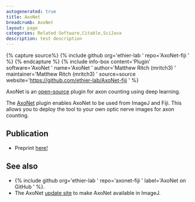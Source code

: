 ```yaml
---
autogenerated: true
title: AxoNet
breadcrumb: AxoNet
layout: page
categories: Related Software,Citable,SciJava
description: test description
---
```



{% capture source%}
{% include github org='ethier-lab ' repo='AxoNet-fiji ' %}
{% endcapture %}
{% include info-box content='Plugin' software='AxoNet ' name='AxoNet ' author='Matthew Ritch (mritch3) ' maintainer='Matthew Ritch (mritch3) ' source=source website='https://github.com/ethier-lab/AxoNet-fiji ' %}

AxoNet is an [open-source](open-source ) plugin for axon counting using deep learning.

The [AxoNet](https://github.com/ethier-lab/axonet-fiji) plugin enables AxoNet to be used from ImageJ and Fiji. This allows you to deploy the tool to your own optic nerve images for axon counting.

## Publication

  - Preprint [here\!](https://arxiv.org/abs/1908.02919)

## See also

  - {% include github org='ethier-lab ' repo='axonet-fiji ' label='AxoNet on GitHub ' %}.
  - The AxoNet [update site](update_site ) to make AxoNet available in ImageJ.

  
